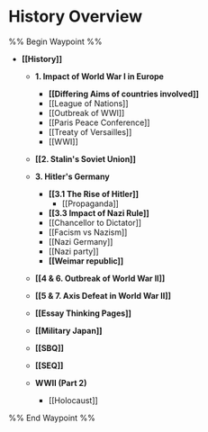 # History Overview

%% Begin Waypoint %%
- **[[History]]**
	- **1. Impact of World War I in Europe**
		- **[[Differing Aims of countries involved]]**
		- [[League of Nations]]
		- [[Outbreak of WWI]]
		- [[Paris Peace Conference]]
		- [[Treaty of Versailles]]
		- [[WWI]]
	- **[[2. Stalin's Soviet Union]]**
	- **3. Hitler's Germany**
		- **[[3.1 The Rise of Hitler]]**
			- [[Propaganda]]
		- **[[3.3 Impact of Nazi Rule]]**
		- [[Chancellor to Dictator]]
		- [[Facism vs Nazism]]
		- [[Nazi Germany]]
		- [[Nazi party]]
		- **[[Weimar republic]]**

	- **[[4 & 6. Outbreak of World War II]]**
	- **[[5 & 7. Axis Defeat in World War II]]**
	- **[[Essay Thinking Pages]]**
	- **[[Military Japan]]**
	- **[[SBQ]]**
	- **[[SEQ]]**
	- **WWII (Part 2)**
		- [[Holocaust]]

%% End Waypoint %%
